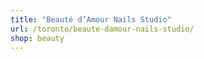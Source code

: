 ```yaml
---
title: "Beauté d’Amour Nails Studio"
url: /toronto/beaute-damour-nails-studio/
shop: beauty
---
```

